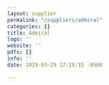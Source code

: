 ```yaml
---
layout: supplier
permalink: "/suppliers/admiral"
categories: []
title: Admiral
logo: ''
website: ''
pdfs: []
info: ''
date: 2019-03-29 17:15:15 -0500

---
```

